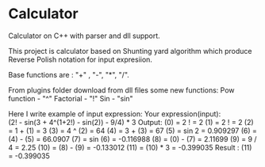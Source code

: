 # Calculator
Calculator on C++ with parser and dll support. 

This project is calculator based on Shunting yard algorithm which produce Reverse Polish notation for input expresiion. 

Base functions are : "+" , "-", "*", "/". 

From plugins folder download from dll files some new functions:
Pow function  - "^" 
Factorial - "!"
Sin - "sin"

Here I write example of input expression:
Your expression(input):  
(2! - sin(3 + 4^(1+2!) - sin(2)) - 9/4) * 3
Output:
(0) = 2 ! = 2
(1) = 2 ! = 2
(2) = 1 + (1) = 3
(3) = 4 ^ (2) = 64
(4) = 3 + (3) = 67
(5) = sin 2 = 0.909297
(6) = (4) - (5) = 66.0907
(7) = sin (6) = -0.116988
(8) = (0) - (7) = 2.11699
(9) = 9 / 4 = 2.25
(10) = (8) - (9) = -0.133012
(11) = (10) * 3 = -0.399035
Result : (11) = -0.399035
